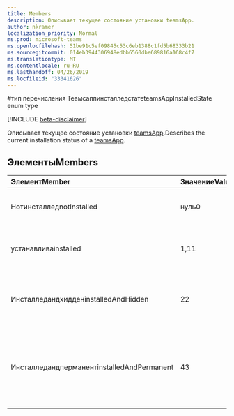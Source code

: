 ```yaml
---
title: Members
description: Описывает текущее состояние установки teamsApp.
author: nkramer
localization_priority: Normal
ms.prod: microsoft-teams
ms.openlocfilehash: 51be91c5ef09845c53c6eb1388c1fd5b68333b21
ms.sourcegitcommit: 014eb3944306948edbb6560dbe689816a168c4f7
ms.translationtype: MT
ms.contentlocale: ru-RU
ms.lasthandoff: 04/26/2019
ms.locfileid: "33341626"
---
```

#<a name="teamsappinstalledstate-enum-type"></a><span data-ttu-id="5fad7-103">тип перечисления Теамсаппинсталледстате</span><span class="sxs-lookup"><span data-stu-id="5fad7-103">teamsAppInstalledState enum type</span></span>

[!INCLUDE [beta-disclaimer](../../includes/beta-disclaimer.md)]

<span data-ttu-id="5fad7-104">Описывает текущее состояние установки [teamsApp](teamsapp.md).</span><span class="sxs-lookup"><span data-stu-id="5fad7-104">Describes the current installation status of a [teamsApp](teamsapp.md).</span></span>

## <a name="members"></a><span data-ttu-id="5fad7-105">Элементы</span><span class="sxs-lookup"><span data-stu-id="5fad7-105">Members</span></span>

| <span data-ttu-id="5fad7-106">Элемент</span><span class="sxs-lookup"><span data-stu-id="5fad7-106">Member</span></span> | <span data-ttu-id="5fad7-107">Значение</span><span class="sxs-lookup"><span data-stu-id="5fad7-107">Value</span></span>| <span data-ttu-id="5fad7-108">Описание</span><span class="sxs-lookup"><span data-stu-id="5fad7-108">Description</span></span> |
|:---------------|:--------|:----------|
|<span data-ttu-id="5fad7-109">Нотинсталлед</span><span class="sxs-lookup"><span data-stu-id="5fad7-109">notInstalled</span></span>|<span data-ttu-id="5fad7-110">нуль</span><span class="sxs-lookup"><span data-stu-id="5fad7-110">0</span></span>|<span data-ttu-id="5fad7-111">Приложение не установлено в группу.</span><span class="sxs-lookup"><span data-stu-id="5fad7-111">App is not installed to team.</span></span>|
|<span data-ttu-id="5fad7-112">устанавлива</span><span class="sxs-lookup"><span data-stu-id="5fad7-112">installed</span></span>|<span data-ttu-id="5fad7-113">1,1</span><span class="sxs-lookup"><span data-stu-id="5fad7-113">1</span></span>|<span data-ttu-id="5fad7-114">Приложение устанавливается обычным образом.</span><span class="sxs-lookup"><span data-stu-id="5fad7-114">App is installed normally.</span></span>|
|<span data-ttu-id="5fad7-115">Инсталледандхидден</span><span class="sxs-lookup"><span data-stu-id="5fad7-115">installedAndHidden</span></span>|<span data-ttu-id="5fad7-116">2</span><span class="sxs-lookup"><span data-stu-id="5fad7-116">2</span></span>|<span data-ttu-id="5fad7-117">Приложение установлено, но скрыто в представлении.</span><span class="sxs-lookup"><span data-stu-id="5fad7-117">App is installed but hidden from view.</span></span>|
|<span data-ttu-id="5fad7-118">Инсталледандперманент</span><span class="sxs-lookup"><span data-stu-id="5fad7-118">installedAndPermanent</span></span>|<span data-ttu-id="5fad7-119">4</span><span class="sxs-lookup"><span data-stu-id="5fad7-119">3</span></span>|<span data-ttu-id="5fad7-120">Приложение устанавливается без возможности восстановления и не может быть удалено.</span><span class="sxs-lookup"><span data-stu-id="5fad7-120">App is permanently installed and may not be removed.</span></span>|
